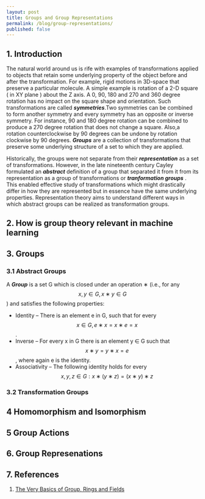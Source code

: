 ```yaml
---
layout: post
title: Groups and Group Representations
permalink: /blog/group-representations/
published: false
---
```


## 1. Introduction
The natural world around us is rife with examples of transformations applied to objects that retain some underlying property of the object before and after the transformation. For example, rigid motions in 3D-space that preserve a particular molecule.   A simple example is rotation of a 2-D square ( in XY plane ) about the Z axis. A 0, 90, 180 and 270 and 360 degree rotation has no impact on the square shape and orientation.  Such transformations are called ***symmetries***.Two symmetries can be combined to form another symmetry and every symmetry has an opposite or inverse symmetry. For instance,  90 and 180 degree rotation can be combined to produce a 270 degree rotation that does not change a square. Also,a  rotation counterclockwise by 90 degrees can be undone by rotation clockwise by 90 degrees. ***Groups*** are a collection of transformations that preserve some underlying structure of a set to  which they are applied.

Historically, the groups were not separate from their ***representation*** as a set of transformations. However, in the late nineteenth century Cayley formulated an ***abstract*** definition of a group that separated it from it from its representation as a group of transformations or ***tranformation groups*** . This enabled effective study of transformations which might drastically differ in how they are represented but in essence have the same underlying properties.  Representation theory aims to understand different ways in which abstract groups can be realized as transformation groups.

## 2. How is group theory relevant in machine learning

## 3. Groups

### 3.1 Abstract Groups
A ***Group*** is a set G which is closed under an operation ∗ (i.e., for any $$ x, y \in  G, x ∗ y \in G $$ ) and satisfies the following properties:
-  Identity – There is an element e in G, such that for every $$ x \in G, e ∗ x = x ∗ e = x $$.
- Inverse – For every x in G there is an element y ∈ G such that $$ x ∗ y = y ∗ x = e $$, where again e is the identity.
- Associativity – The following identity holds for every $$ x, y, z \in G:x ∗ (y ∗ z) = (x ∗ y) ∗ z $$


### 3.2 Transformation Groups

## 4 Homomorphism and Isomorphism

## 5 Group Actions

## 6. Group Represenations

## 7. References
1. [The Very Basics of Group, Rings and Fields](https://www-users.cse.umn.edu/~brubaker/docs/152/152groups.pdf)



